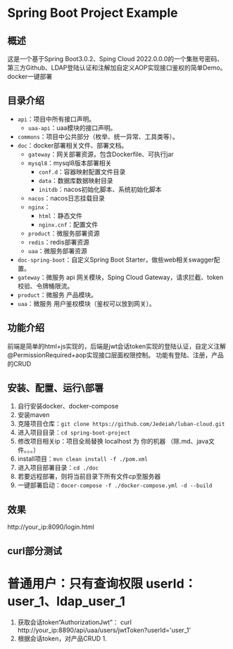 # Spring Boot Project Example

## 概述
这是一个基于Spring Boot3.0.2、Sping Cloud 2022.0.0.0的一个集账号密码、第三方Github、LDAP登陆认证和注解加自定义AOP实现接口鉴权的简单Demo。 docker一键部署

## 目录介绍
- `api`：项目中所有接口声明。
  - `uaa-api`：uaa模块的接口声明。 
- `commons`：项目中公共部分（枚举、统一异常、工具类等）。
- `doc`：docker部署相关文件、部署文档。
  - `gateway`：网关部署资源，包含Dockerfile、可执行jar
  - `mysql8`：mysql8版本部署相关
    - `conf.d`：容器映射配置文件目录
    - `data`：数据库数据映射目录
    - `initdb`：nacos初始化脚本、系统初始化脚本
  - `nacos`：nacos日志挂载目录
  - `nginx`：
    - `html`：静态文件
    - `nginx.cnf`：配置文件
  - `product`：微服务部署资源
  - `redis`：redis部署资源
  - `uaa`：微服务部署资源
- `doc-spring-boot`：自定义Spring Boot Starter，做些web相关swagger配置。
- `gateway`：微服务 api 网关模块，Sping Cloud Gateway，请求拦截、token校验、令牌桶限流。
- `product`：微服务 产品模块。
- `uaa`：微服务 用户鉴权模块（鉴权可以放到网关）。

## 功能介绍
前端是简单的html+js实现的，后端是jwt会话token实现的登陆认证，自定义注解@PermissionRequired+aop实现接口层面权限控制。
功能有登陆、注册，产品的CRUD

## 安装、配置、运行\部署
1. 自行安装docker、docker-compose
2. 安装maven
3. 克隆项目仓库：`git clone https://github.com/Jedeiah/luban-cloud.git`
4. 进入项目目录：`cd spring-boot-project`
5. 修改项目相关ip：项目全局替换 localhost 为 你的机器 （除.md、java文件。。。）
6. install项目：`mvn clean install -f ./pom.xml`
7. 进入项目部署目录：`cd ./doc`
8. 若要远程部署，则将当前目录下所有文件cp至服务器
8. 一键部署启动：`docer-compose -f ./docker-compose.yml -d --build`

## 效果
http://your_ip:8090/login.html

## curl部分测试
# 普通用户：只有查询权限 userId：user_1、ldap_user_1
1. 获取会话token“AuthorizationJwt”： curl http://your_ip:8890/api/uaa/users/jwtToken?userId='user_1'  
2. 根据会话token，对产品CRUD
   1. 

